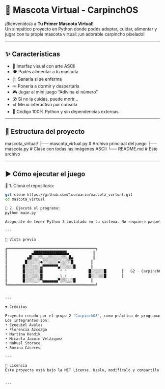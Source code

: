# 🐹 Mascota Virtual - CarpinchOS

¡Bienvenido/a a **Tu Primer Mascota Virtual**!  
Un simpático proyecto en Python donde podés adoptar, cuidar, alimentar y jugar con tu propia mascota virtual: ¡un adorable carpincho pixelado!

---

## ✨ Características

- 🎨 Interfaz visual con arte ASCII
- 🍽️ Podés alimentar a tu mascota
- 🩺 Sanarla si se enferma
- 💤 Ponerla a dormir y despertarla
- 🎮 Jugar al mini juego “Adivina el número”
- 😵 Si no la cuidás, puede morir...
- 📊 Menú interactivo por consola
- 🐍 Código 100% Python y sin dependencias externas

---

## 📂 Estructura del proyecto
mascota_virtual/
├── mascota_virtual.py # Archivo principal del juego
├── mascota.py # Clase con todas las imágenes ASCII
└── README.md # Este archivo

---


## ▶️ Cómo ejecutar el juego

📌 1. Cloná el repositorio:
```bash
git clone https://github.com/tuusuario/mascota_virtual.git
cd mascota_virtual

📌 2. Ejecutá el programa:
python main.py

Asegurate de tener Python 3 instalado en tu sistema. No requiere paquetes adicionales.

---

📸 Vista previa

╔════════════════════════════════════════╗
║           ▄███████████████▄           ║
║         ▄█░░░░░░░░░░░░░░░░░█▄         ║
║        █░░░░░░●░░░░░░░●░░░░░█        ║
║       █░░░░░░░▄▀▀▀▀▀▀▀▄░░░░░░█       ║
║       █░░░░░░░█        ^ ^          █░░░░░░█       ║   G2 - CarpinchOS
║       █░░░░░░░█        \_/          █░░░░░░█       ║
║       █░░░░░░░▀▄▄▄▄▄▄▄▀░░░░░░█       ║
╚════════════════════════════════════════╝


---

❤️ Créditos

Proyecto creado por el grupo 2 "CarpinchOS", como práctica de programación en Python y diseño por consola para el Informatorio, estapa 2.
Los integrantes son:
• Ezequiel Ávalos
• Florencia Azcoaga
• Martina Kendik
• Micaela Jazmin Velázquez
• Nahuel Storace
• Romina Cáceres

---

📄 Licencia
Este proyecto está bajo la MIT License. Usalo, modificalo y compartilo libremente.


---
